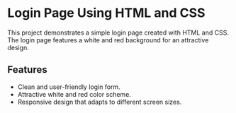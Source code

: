 # Login Page Using HTML and CSS

This project demonstrates a simple login page created with HTML and CSS. The login page features a white and red background for an attractive design.


## Features

- Clean and user-friendly login form.
- Attractive white and red color scheme.
- Responsive design that adapts to different screen sizes.

